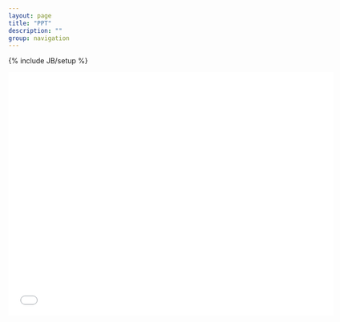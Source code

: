 ```yaml
---
layout: page
title: "PPT"
description: ""
group: navigation
---
```

{% include JB/setup %}

<iframe src="//slid.es/guyueshuiming/test/embed?style=light" width="649" height="487" scrolling="no" frameborder="0" webkitallowfullscreen mozallowfullscreen allowfullscreen></iframe>
